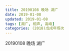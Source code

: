 ```yaml
---
title: 20190108 晚场 湖广
date: 2019-01-08
updated: 2019-01-08
tags: [湖广, 相声, 高峰]
categories: (2018)戊戌年场次 
---
```

20190108 晚场 湖广
